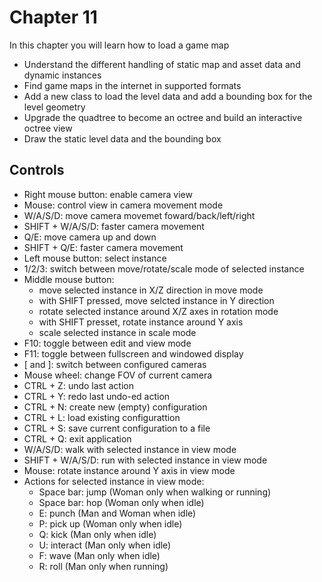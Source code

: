 # Chapter 11

In this chapter you will learn how to load a game map
* Understand the different handling of static map and asset data and dynamic instances
* Find game maps in the internet in supported formats
* Add a new class to load the level data and add a bounding box for the level geometry
* Upgrade the quadtree to become an octree and build an interactive octree view
* Draw the static level data and the bounding box

## Controls

* Right mouse button: enable camera view
* Mouse: control view in camera movement mode
* W/A/S/D: move camera movemet foward/back/left/right
* SHIFT + W/A/S/D: faster camera movement
* Q/E: move camera up and down
* SHIFT + Q/E: faster camera movement
* Left mouse button: select instance
* 1/2/3: switch between move/rotate/scale mode of selected instance
* Middle mouse button:
  * move selected instance in X/Z direction in move mode
  * with SHIFT pressed, move selcted instance in Y direction
  * rotate selected instance around X/Z axes in rotation mode
  * with SHIFT presset, rotate instance around Y axis
  * scale selected instance in scale mode
* F10: toggle between edit and view mode
* F11: toggle between fullscreen and windowed display
* [ and ]: switch between configured cameras
* Mouse wheel: change FOV of current camera
* CTRL + Z: undo last action
* CTRL + Y: redo last undo-ed action
* CTRL + N: create new (empty) configuration
* CTRL + L: load existing configurattion
* CTRL + S: save current configuration to a file
* CTRL + Q: exit application
* W/A/S/D: walk with selected instance in view mode
* SHIFT + W/A/S/D: run with selected instance in view mode
* Mouse: rotate instance around Y axis in view mode
* Actions for selected instance in view mode:
  * Space bar: jump (Woman only when walking or running)
  * Space bar: hop (Woman only when idle)
  * E: punch (Man and Woman when idle)
  * P: pick up (Woman only when idle)
  * Q: kick (Man only when idle)
  * U: interact (Man only when idle)
  * F: wave (Man only when idle)
  * R: roll (Man only when running)
